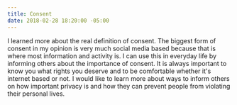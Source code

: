 ```yaml
---
title: Consent
date: 2018-02-28 18:20:00 -05:00
---
```


I learned more about the real definition of consent. The biggest form of consent in my opinion is very much social media based because that is where most information and activity is. I can use this in everyday life by informing others about the importance of consent. It is always important to know you what rights you deserve and to be comfortable whether it's internet based or not. I would like to learn more about ways to inform others on how important privacy is and how they can prevent people from violating their personal lives.